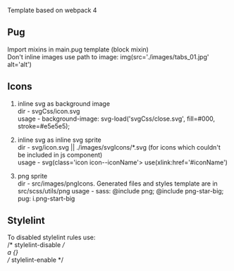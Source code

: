 Template based on webpack 4
## Pug
Import mixins in main.pug template (block mixin)  
Don't inline images use path to image: img(src='./images/tabs_01.jpg' alt='alt')   
## Icons
1) inline svg as background image  
dir - svgCss/icon.svg  
usage - background-image: svg-load('svgCss/close.svg', fill=#000, stroke=#e5e5e5);

2) inline svg as inline svg sprite  
dir - svg/icon.svg || ./images/svgIcons/*.svg (for icons which couldn't be included in js component)  
usage - svg(class='icon icon--iconName'> use(xlink:href='#iconName')  

3) png sprite  
dir - src/images/pngIcons. Generated files and styles template are in src/scss/utils/png
usage - sass: @include png; @include png-star-big;  
        pug: i.png-start-big
        
## Stylelint  
To disabled stylelint rules use:  
/* stylelint-disable */  
a {}  
/* stylelint-enable */
    